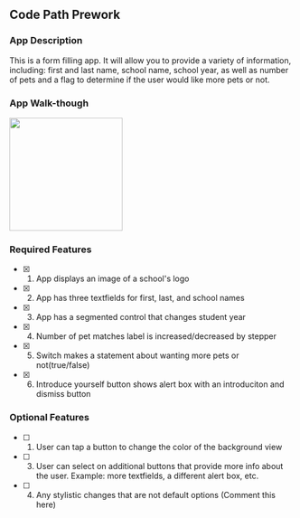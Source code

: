##  Code Path Prework

### App Description

This is a form filling app. It will allow you to provide a variety of information, including: first and last name, school name, school year, as well as number of pets and a flag to determine if the user would like more pets or not.

### App Walk-though

<!-- <img src="YOUR_GIF_URL_HERE" width=200><br> OR <img src="YOUR_GIF_PATH" width=200><br> -->

<img src="./Prework_Walkthrough.gif" width=200><br> 

### Required Features

- [x] 1. App displays an image of a school's logo
- [x] 2. App has three textfields for first, last, and school names
- [x] 3. App has a segmented control that changes student year
- [x] 4. Number of pet matches label is increased/decreased by stepper
- [x] 5. Switch makes a statement about wanting more pets or not(true/false) 
- [x] 6. Introduce yourself button shows alert box with an introduciton and dismiss button

### Optional Features

- [ ] 1. User can tap a button to change the color of the background view
- [ ] 3. User can select on additional buttons that provide more info about the user. Example: more textfields, a different alert box, etc.
- [ ] 4. Any stylistic changes that are not default options (Comment this here)
